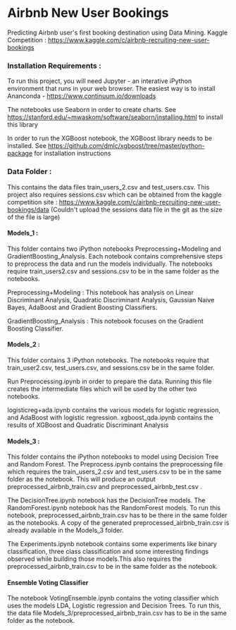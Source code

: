 # Airbnb New User Bookings
 
Predicting Airbnb user's first booking destination using Data Mining. 
Kaggle Competition : https://www.kaggle.com/c/airbnb-recruiting-new-user-bookings

### Installation Requirements : 
  
To run this project, you will need Jupyter - an interative iPython environment that runs in your web browser. The easiest way is to install Ananconda - https://www.continuum.io/downloads 

The notebooks use Seaborn in order to create charts. See https://stanford.edu/~mwaskom/software/seaborn/installing.html to install this library

In order to run the XGBoost notebook, the XGBoost library needs to be installed. See https://github.com/dmlc/xgboost/tree/master/python-package for installation instructions

### Data Folder : 

This contains the data files train_users_2.csv and test_users.csv. This project also requires sessions.csv which can be obtained from the kaggle competition site : https://www.kaggle.com/c/airbnb-recruiting-new-user-bookings/data
(Couldn't upload the sessions data file in the git as the size of the file is large)


#### Models_1 : 

This folder contains two iPython notebooks Preprocessing+Modeling and GradientBoosting_Analysis. 
Each notebook contains comprehensive steps to preprocess the data and run the models individually. The notebooks require train_users2.csv and sessions.csv to be in the same folder as the notebooks. 

Preprocessing+Modeling : This notebook has analysis on Linear Discriminant Analysis, Quadratic Discriminant Analysis, Gaussian Naive Bayes, AdaBoost and Gradient Boosting Classifiers.

GradientBoosting_Analysis : This notebook focuses on the Gradient Boosting Classifier.


#### Models_2 :

This folder contains 3 iPython notebooks. The notebooks require that train_user2.csv, test_users.csv, and sessions.csv be in the same folder.

Run Preprocessing.ipynb in order to prepare the data. Running this file creates the intermediate files which will be used by the other two notebooks.

logisticreg+ada.ipynb contains the various models for logistic regression, and AdaBoost with logistic regression.
xgboost_qda.ipynb contains the results of XGBoost and Quadratic Discriminant Analysis

#### Models_3 : 

This folder contains the iPython notebooks to model using Decision Tree and Random Forest. 
The Preprocess.ipynb contains the preprocessing file which requires the train_users_2.csv and test_users.csv to be in the same folder as the notebook. This will produce an output preprocessed_airbnb_train.csv and preprocessed_airbnb_test.csv .

The DecisionTree.ipynb notebook has the DecisionTree models. The RandomForest.ipynb notebook has the RandomForest models. To run this notebook, preprocessed_airbnb_train.csv has to be there in the same folder as the notebooks. A copy of the generated preprocessed_airbnb_train.csv is already available in the Models_3 folder.

The Experiments.ipynb notebook contains some experiments like binary classification, three class classification and some interesting findings observed while building those models.This also requires the preprocessed_airbnb_train.csv to be in the same folder as the notebook.


#### Ensemble Voting Classifier

The notebook VotingEnsemble.ipynb contains the voting classifier which uses the models LDA, Logistic regression and Decision Trees. To run this, the data file Models_3/preprocessed_airbnb_train.csv has to be in the same folder as the notebook.
